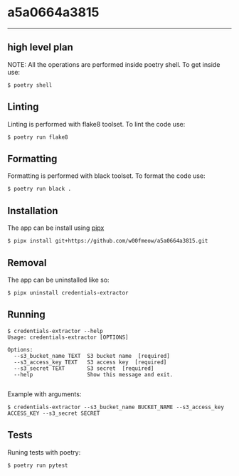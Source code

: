 # a5a0664a3815

---

## high level plan

NOTE: All the operations are performed inside poetry shell. To get inside use:

```
$ poetry shell
```

## Linting

Linting is performed with flake8 toolset. To lint the code use:

```
$ poetry run flake8
```

## Formatting

Formatting is performed with black toolset. To format the code use:

```
$ poetry run black .
```

## Installation

The app can be install using [pipx](https://github.com/pypa/pipx)

```
$ pipx install git+https://github.com/w00fmeow/a5a0664a3815.git
```

## Removal

The app can be uninstalled like so:

```
$ pipx uninstall credentials-extractor
```

## Running

```
$ credentials-extractor --help
Usage: credentials-extractor [OPTIONS]

Options:
  --s3_bucket_name TEXT  S3 bucket name  [required]
  --s3_access_key TEXT   S3 access key  [required]
  --s3_secret TEXT       S3 secret  [required]
  --help                 Show this message and exit.


```

Example with arguments:

```
$ credentials-extractor --s3_bucket_name BUCKET_NAME --s3_access_key ACCESS_KEY --s3_secret SECRET

```

## Tests

Runing tests with poetry:

```
$ poetry run pytest
```
